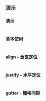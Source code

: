 ### 演示

#### 演示

```js {"codepath": "row.jsx"}
```

#### 基本使用

```js {"codepath": "row-base.jsx"}
```

#### align - 垂直定位

```js {"codepath": "row-align.jsx"}
```

#### justify - 水平定位

```js {"codepath": "row-justify.jsx"}
```

#### gutter - 栅格间距

```js {"codepath": "row-gutter.jsx"}
```
